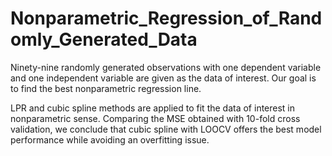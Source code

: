 # Nonparametric_Regression_of_Randomly_Generated_Data

Ninety-nine randomly generated observations with one dependent variable and one independent 
variable are given as the data of interest. Our goal is to find the best nonparametric regression line.

LPR and cubic spline methods are applied to fit the data of interest in nonparametric sense. Comparing 
the MSE obtained with 10-fold cross validation, we conclude that cubic spline with LOOCV offers the 
best model performance while avoiding an overfitting issue.
